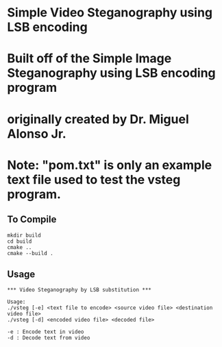 # Simple Video Steganography using LSB encoding

# Built off of the Simple Image Steganography using LSB encoding program
# originally created by Dr. Miguel Alonso Jr.
# Note: "pom.txt" is only an example text file used to test the vsteg program.

## To Compile

~~~~
mkdir build
cd build
cmake ..
cmake --build .
~~~~

## Usage

~~~~
*** Video Steganography by LSB substitution ***

Usage:  
./vsteg [-e] <text file to encode> <source video file> <destination video file>
./vsteg [-d] <encoded video file> <decoded file>

-e : Encode text in video
-d : Decode text from video
~~~~
